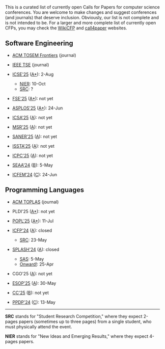 This is a curated list of currently open Calls for Papers for computer science conferences.
You are welcome to make changes and suggest conferences (and journals) that deserve inclusion.
Obviously, our list is not complete and is not intended to be.
For a larger and more complete list of currently open CFPs,
you may check the [WikiCFP](http://www.wikicfp.com/cfp/) and
[call4paper](https://www.call4paper.com/) websites.

## Software Engineering

* [ACM TOSEM Frontiers](https://dl.acm.org/journal/tosem/frontiers) (journal)

* [IEEE TSE](https://www.computer.org/csdl/journal/ts/write-for-us/15090) (journal)

* [ICSE'25](https://conf.researchr.org/home/icse-2025)
  ([A*](https://portal.core.edu.au/conf-ranks/1209/)): 2-Aug

  * [NIER](https://conf.researchr.org/track/icse-2025/icse-2025-nier): 10-Oct
  * [SRC](https://conf.researchr.org/track/icse-2025/icse-2025-SRC): ?

* [FSE'25](https://conf.researchr.org/home/fse-2025)
  ([A*](https://portal.core.edu.au/conf-ranks/52/)): not yet

* [ASPLOS'25](https://www.asplos-conference.org/asplos-2025-call-for-papers/)
  ([A*](https://portal.core.edu.au/conf-ranks/147/)): 24-Jun

* [ICSA'25](https://conf.researchr.org/home/icsa-2024)
  ([A](https://portal.core.edu.au/conf-ranks/791/)): not yet

* [MSR'25](https://www.msrconf.org/)
  ([A](https://portal.core.edu.au/conf-ranks/711/)): not yet

* [SANER'25](https://conf.researchr.org/series/saner)
  ([A](https://portal.core.edu.au/conf-ranks/2280/)): not yet

* [ISSTA'25](https://conf.researchr.org/home/issta-2025)
  ([A](https://portal.core.edu.au/conf-ranks/1412/)): not yet

* [ICPC'25](https://conf.researchr.org/home/icpc-2024)
  ([A](https://portal.core.edu.au/conf-ranks/1181/)): not yet

* [SEAA'24](https://dsd-seaa.com/seaa2024/)
  ([B](https://portal.core.edu.au/conf-ranks/464/)): 5-May

* [ICFEM'24](https://icfem2024.info/)
  ([C](https://portal.core.edu.au/conf-ranks/1031/)): 24-Jun

## Programming Languages

* [ACM TOPLAS](https://dl.acm.org/journal/toplas/author-guidelines) (journal)

* PLDI'25
  ([A*](https://portal.core.edu.au/conf-ranks/84/)): not yet

* [POPL'25](https://conf.researchr.org/home/POPL-2025)
  ([A*](https://portal.core.edu.au/conf-ranks/82/)): 11-Jul

* [ICFP'24](https://icfp24.sigplan.org/)
  ([A](https://portal.core.edu.au/conf-ranks/1037/)): closed

  * [SRC](https://icfp24.sigplan.org/track/icfp-2024-student-research-competition): 23-May

* [SPLASH'24](https://2024.splashcon.org/)
  ([A](https://portal.core.edu.au/conf-ranks/18/)): closed

  * [SAS](https://2024.splashcon.org/home/sas-2024): 5-May
  * [Onward!](https://2024.splashcon.org/track/splash-2024-Onward-Essays): 25-Apr

* CGO'25
  ([A](https://portal.core.edu.au/conf-ranks/1362/)): not yet

* [ESOP'25](https://etaps.org/2025/conferences/esop/)
  ([A](https://portal.core.edu.au/conf-ranks/514/)): 30-May

* [CC'25](https://conf.researchr.org/series/CC)
  ([B](https://portal.core.edu.au/conf-ranks/936/)): not yet

* [PPDP'24](https://ppdp2024.github.io/)
  ([C](https://portal.core.edu.au/conf-ranks/1176/)): 13-May

<hr/>

**SRC** stands for "Student Research Competition," where they expect
2-pages papers (sometimes up to three pages)
from a single student, who must physically attend the event.

**NIER** stands for "New Ideas and Emerging Results," where
they expect 4-pages papers.

